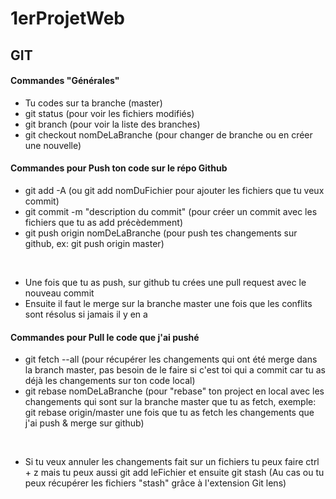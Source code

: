 # 1erProjetWeb
## GIT

#### Commandes "Générales"

- Tu codes sur ta branche (master)
- git status (pour voir les fichiers modifiés)
- git branch (pour voir la liste des branches)
- git checkout nomDeLaBranche (pour changer de branche ou en créer une nouvelle)


#### Commandes pour Push ton code sur le répo Github

- git add -A (ou git add nomDuFichier pour ajouter les fichiers que tu veux commit)
- git commit -m "description du commit" (pour créer un commit avec les fichiers que tu as add précèdemment)
- git push origin nomDeLaBranche (pour push tes changements sur github, ex: git push origin master)

<br>

- Une fois que tu as push, sur github tu crées une pull request avec le nouveau commit
- Ensuite il faut le merge sur la branche master une fois que les conflits sont résolus si jamais il y en a


#### Commandes pour Pull le code que j'ai pushé

- git fetch --all (pour récupérer les changements qui ont été merge dans la branch master, pas besoin de le faire si c'est toi qui a commit car tu as déjà les changements sur ton code local)
- git rebase nomDeLaBranche (pour "rebase" ton project en local avec les changements qui sont sur la branche master que tu as fetch, exemple: git rebase origin/master une fois que tu as fetch les changements que j'ai push & merge sur github)


<br>

- Si tu veux annuler les changements fait sur un fichiers tu peux faire ctrl + z mais tu peux aussi git add leFichier et ensuite git stash (Au cas ou tu peux récupérer les fichiers "stash" grâce à l'extension Git lens)
